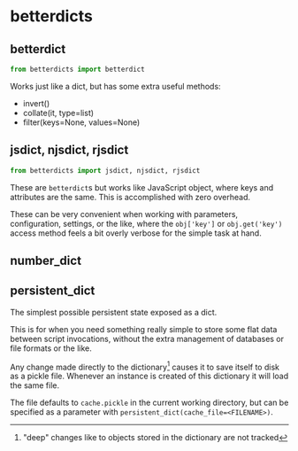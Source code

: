 # betterdicts

## betterdict

``` python
from betterdicts import betterdict
```

Works just like a dict, but has some extra useful methods:

- invert()
- collate(it, type=list)
- filter(keys=None, values=None)

## jsdict, njsdict, rjsdict

``` python
from betterdicts import jsdict, njsdict, rjsdict
```

These are `betterdict`s but works like JavaScript object, where keys and
attributes are the same. This is accomplished with zero overhead.

These can be very convenient when working with parameters, configuration,
settings, or the like, where the `obj['key']` or `obj.get('key')` access method
feels a bit overly verbose for the simple task at hand.

## number_dict

## persistent_dict

The simplest possible persistent state exposed as a dict.

This is for when you need something really simple to store some flat data
between script invocations, without the extra management of databases or file
formats or the like.

Any change made directly to the dictionary[^1] causes it to save itself to disk
as a pickle file. Whenever an instance is created of this dictionary it will
load the same file.

The file defaults to `cache.pickle` in the current working directory, but can be
specified as a parameter with `persistent_dict(cache_file=<FILENAME>)`.

[^1]: "deep" changes like to objects stored in the dictionary are not tracked
